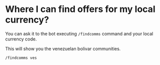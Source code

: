 # Where I can find offers for my local currency?

You can ask it to the bot executing `/findcomms` command and your local currency code.

This will show you the venezuelan bolivar communities.

`/findcomms ves`
